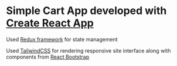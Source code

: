 # Simple Cart App developed with [Create React App](https://github.com/facebook/create-react-app)


Used [Redux framework](https://redux.js.org/) for state management


Used [TailwindCSS](https://tailwindcss.com/) for rendering responsive site interface along with components from [React Bootstrap](https://react-bootstrap.github.io/)
